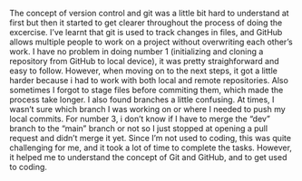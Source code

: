 The concept of version control and git was a little bit hard to understand at first but then it started to get clearer throughout the process of doing the excercise. I’ve learnt that git is used to track changes in files, and GitHub allows multiple people to work on a project without overwriting each other’s work.
I have no problem in doing number 1 (initializing and cloning a repository from GitHub to local device), it was pretty straighforward and easy to follow. However, when moving on to the next steps, it got a little harder because i had to work with both local and remote repositories. Also sometimes I forgot to stage files before commiting them, which made the process take longer. I also found branches a little confusing. At times, I wasn’t sure which branch I was working on or where I needed to push my local commits.
For number 3, i don’t know if I have to merge the “dev” branch to the “main” branch or not so I just stopped at opening a pull request and didn’t merge it yet. 
Since I’m not used to coding, this was quite challenging for me, and it took a lot of time to complete the tasks. However, it helped me to understand the concept of Git and GitHub, and to get used to coding.
